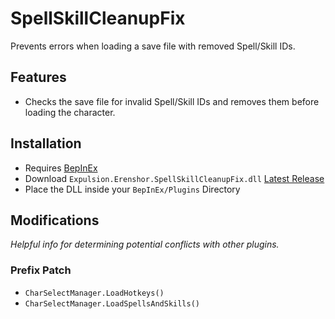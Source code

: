# SpellSkillCleanupFix
Prevents errors when loading a save file with removed Spell/Skill IDs.

## Features
- Checks the save file for invalid Spell/Skill IDs and removes them before loading the character.

## Installation
- Requires [BepInEx](https://github.com/BepInEx/BepInEx)
- Download `Expulsion.Erenshor.SpellSkillCleanupFix.dll` [Latest Release](https://github.com/iExpulsion/Expulsion.Erenshor.SpellSkillCleanupFix/releases/latest)
- Place the DLL inside your `BepInEx/Plugins` Directory

## Modifications
*Helpful info for determining potential conflicts with other plugins.*
### Prefix Patch
- `CharSelectManager.LoadHotkeys()`
- `CharSelectManager.LoadSpellsAndSkills()`

